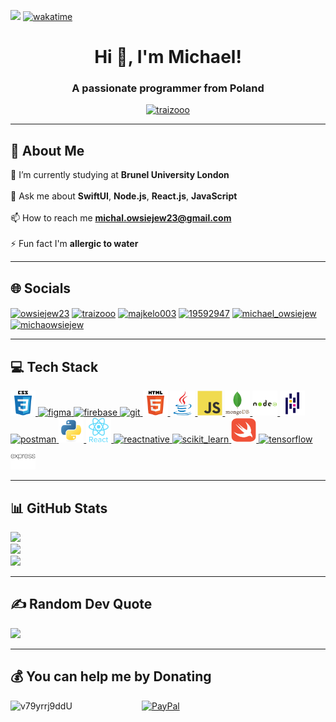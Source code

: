 [![](https://visitcount.itsvg.in/api?id=traizooo&icon=1&color=1)](https://visitcount.itsvg.in)
[![wakatime](https://wakatime.com/badge/user/ee537992-5091-47e2-a1fe-71191ef9a769.svg)](https://wakatime.com/@ee537992-5091-47e2-a1fe-71191ef9a769)

<h1 align="center">Hi 👋, I'm Michael!</h1>
<h3 align="center">A passionate programmer from Poland</h3>

<p align="center"> <a href="https://github.com/ryo-ma/github-profile-trophy"><img src="https://github-profile-trophy.vercel.app/?username=traizooo&theme=tokyonight&no-frame=true&no-bg=true&margin-w=4&column=4&" alt="traizooo" /></a>

---

## 💫 About Me
🌱 I’m currently studying at **Brunel University London**<br><br>💬 Ask me about **SwiftUI**, **Node.js**, **React.js**, **JavaScript**<br><br>📫 How to reach me **michal.owsiejew23@gmail.com**<br><br>⚡ Fun fact I'm **allergic to water**

---

## 🌐 Socials
<p align="left">
<a href="https://twitter.com/owsiejew23" target="blank"><img align="center" src="https://raw.githubusercontent.com/rahuldkjain/github-profile-readme-generator/master/src/images/icons/Social/twitter.svg" alt="owsiejew23" height="30" width="40" /></a>
<a href="https://fb.com/traizooo" target="blank"><img align="center" src="https://raw.githubusercontent.com/rahuldkjain/github-profile-readme-generator/master/src/images/icons/Social/facebook.svg" alt="traizooo" height="30" width="40" /></a>
<a href="https://instagram.com/majkelo003" target="blank"><img align="center" src="https://raw.githubusercontent.com/rahuldkjain/github-profile-readme-generator/master/src/images/icons/Social/instagram.svg" alt="majkelo003" height="30" width="40" /></a>
<a href="https://stackoverflow.com/users/19592947" target="blank"><img align="center" src="https://raw.githubusercontent.com/rahuldkjain/github-profile-readme-generator/master/src/images/icons/Social/stack-overflow.svg" alt="19592947" height="30" width="40" /></a>
<a href="https://dev.to/michael_owsiejew" target="blank"><img align="center" src="https://raw.githubusercontent.com/rahuldkjain/github-profile-readme-generator/master/src/images/icons/Social/devto.svg" alt="michael_owsiejew" height="30" width="40" /></a>
<a href="https://kaggle.com/michaowsiejew" target="blank"><img align="center" src="https://raw.githubusercontent.com/rahuldkjain/github-profile-readme-generator/master/src/images/icons/Social/kaggle.svg" alt="michaowsiejew" height="30" width="40" /></a>

---

## 💻 Tech Stack
<p align="left"> <a href="https://www.w3schools.com/css/" target="_blank" rel="noreferrer"> <img src="https://raw.githubusercontent.com/devicons/devicon/master/icons/css3/css3-original-wordmark.svg" alt="css3" width="40" height="40"/> </a> <a href="https://www.figma.com/" target="_blank" rel="noreferrer"> <img src="https://www.vectorlogo.zone/logos/figma/figma-icon.svg" alt="figma" width="40" height="40"/> </a> <a href="https://firebase.google.com/" target="_blank" rel="noreferrer"> <img src="https://www.vectorlogo.zone/logos/firebase/firebase-icon.svg" alt="firebase" width="40" height="40"/> </a> <a href="https://git-scm.com/" target="_blank" rel="noreferrer"> <img src="https://www.vectorlogo.zone/logos/git-scm/git-scm-icon.svg" alt="git" width="40" height="40"/> </a> <a href="https://www.w3.org/html/" target="_blank" rel="noreferrer"> <img src="https://raw.githubusercontent.com/devicons/devicon/master/icons/html5/html5-original-wordmark.svg" alt="html5" width="40" height="40"/> </a> <a href="https://www.java.com" target="_blank" rel="noreferrer"> <img src="https://raw.githubusercontent.com/devicons/devicon/master/icons/java/java-original.svg" alt="java" width="40" height="40"/> </a> <a href="https://developer.mozilla.org/en-US/docs/Web/JavaScript" target="_blank" rel="noreferrer"> <img src="https://raw.githubusercontent.com/devicons/devicon/master/icons/javascript/javascript-original.svg" alt="javascript" width="40" height="40"/> </a> <a href="https://www.mongodb.com/" target="_blank" rel="noreferrer"> <img src="https://raw.githubusercontent.com/devicons/devicon/master/icons/mongodb/mongodb-original-wordmark.svg" alt="mongodb" width="40" height="40"/> </a> <a href="https://nodejs.org" target="_blank" rel="noreferrer"> <img src="https://raw.githubusercontent.com/devicons/devicon/master/icons/nodejs/nodejs-original-wordmark.svg" alt="nodejs" width="40" height="40"/> </a> <a href="https://pandas.pydata.org/" target="_blank" rel="noreferrer"> <img src="https://raw.githubusercontent.com/devicons/devicon/2ae2a900d2f041da66e950e4d48052658d850630/icons/pandas/pandas-original.svg" alt="pandas" width="40" height="40"/> </a> <a href="https://postman.com" target="_blank" rel="noreferrer"> <img src="https://www.vectorlogo.zone/logos/getpostman/getpostman-icon.svg" alt="postman" width="40" height="40"/> </a> <a href="https://www.python.org" target="_blank" rel="noreferrer"> <img src="https://raw.githubusercontent.com/devicons/devicon/master/icons/python/python-original.svg" alt="python" width="40" height="40"/> </a> <a href="https://reactjs.org/" target="_blank" rel="noreferrer"> <img src="https://raw.githubusercontent.com/devicons/devicon/master/icons/react/react-original-wordmark.svg" alt="react" width="40" height="40"/> </a> <a href="https://reactnative.dev/" target="_blank" rel="noreferrer"> <img src="https://reactnative.dev/img/header_logo.svg" alt="reactnative" width="40" height="40"/> </a> <a href="https://scikit-learn.org/" target="_blank" rel="noreferrer"> <img src="https://upload.wikimedia.org/wikipedia/commons/0/05/Scikit_learn_logo_small.svg" alt="scikit_learn" width="40" height="40"/> </a> <a href="https://developer.apple.com/swift/" target="_blank" rel="noreferrer"> <img src="https://raw.githubusercontent.com/devicons/devicon/master/icons/swift/swift-original.svg" alt="swift" width="40" height="40"/> </a> <a href="https://www.tensorflow.org" target="_blank" rel="noreferrer"> <img src="https://www.vectorlogo.zone/logos/tensorflow/tensorflow-icon.svg" alt="tensorflow" width="40" height="40"/> </a> <a href="https://expressjs.com" target="_blank" rel="noreferrer"> <img src="https://raw.githubusercontent.com/devicons/devicon/master/icons/express/express-original-wordmark.svg" alt="express" width="40" height="40"/> </a> </p>

---

## 📊 GitHub Stats
![](https://github-readme-stats.vercel.app/api?username=traizooo&theme=tokyonight&hide_border=true&include_all_commits=false&count_private=true&show_icons=true)<br/>
![](https://github-readme-streak-stats.herokuapp.com/?user=traizooo&theme=tokyonight&hide_border=true)<br/>
![](https://github-readme-stats.vercel.app/api/top-langs/?username=traizooo&theme=tokyonight&hide_border=true&include_all_commits=false&count_private=true&layout=compact)

---

## ✍️ Random Dev Quote
![](https://quotes-github-readme.vercel.app/api?type=vertical&theme=tokyonight)

---

## 💰 You can help me by Donating
<p><a href="https://www.buymeacoffee.com/v79yrrj9ddU"> <img align="left" src="https://cdn.buymeacoffee.com/buttons/v2/default-yellow.png" height="50" width="210" alt="v79yrrj9ddU" /></a></p>

<a href="https://paypal.me/traizooo"><img src="https://img.shields.io/badge/PayPal-00457C?style=for-the-badge&logo=paypal&logoColor=white" alt="PayPal" width="210" height="50"></a>
